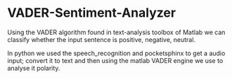 # VADER-Sentiment-Analyzer

Using the VADER algorithm found in text-analysis toolbox of Matlab we can classify whether the input sentence is positive, negative, neutral. 

In python we used the speech_recognition and pocketsphinx to get a audio input; convert it to text and then using the matlab VADER engine we use to 
analyse it polarity. 
